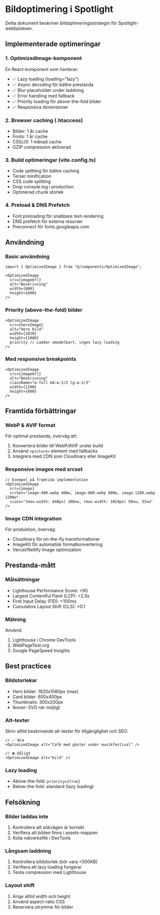 # Bildoptimering i Spotlight

Detta dokument beskriver bildoptimeringsstrategin för Spotlight-webbplatsen.

## Implementerade optimeringar

### 1. OptimizedImage-komponent
En React-komponent som hanterar:
- ✅ Lazy loading (loading="lazy")
- ✅ Async decoding för bättre prestanda
- ✅ Blur placeholder under laddning
- ✅ Error handling med fallback
- ✅ Priority loading för above-the-fold bilder
- ✅ Responsiva dimensioner

### 2. Browser caching (.htaccess)
- Bilder: 1 år cache
- Fonts: 1 år cache
- CSS/JS: 1 månad cache
- GZIP compression aktiverad

### 3. Build optimeringar (vite.config.ts)
- Code splitting för bättre caching
- Terser minification
- CSS code splitting
- Drop console.log i production
- Optimerad chunk storlek

### 4. Preload & DNS Prefetch
- Font preloading för snabbare text-rendering
- DNS prefetch för externa resurser
- Preconnect för fonts.googleapis.com

## Användning

### Basic användning
```tsx
import { OptimizedImage } from "@/components/OptimizedImage";

<OptimizedImage
  src={imageUrl}
  alt="Beskrivning"
  width={800}
  height={600}
/>
```

### Priority (above-the-fold) bilder
```tsx
<OptimizedImage
  src={heroImage}
  alt="Hero bild"
  width={1920}
  height={1080}
  priority // Laddar omedelbart, ingen lazy loading
/>
```

### Med responsive breakpoints
```tsx
<OptimizedImage
  src={imageUrl}
  alt="Beskrivning"
  className="w-full md:w-1/2 lg:w-1/3"
  width={1200}
  height={800}
/>
```

## Framtida förbättringar

### WebP & AVIF format
För optimal prestanda, överväg att:
1. Konvertera bilder till WebP/AVIF under build
2. Använd `<picture>` element med fallbacks
3. Integrera med CDN som Cloudinary eller ImageKit

### Responsive images med srcset
```tsx
// Exempel på framtida implementation
<OptimizedImage
  src={image}
  srcSet="image-400.webp 400w, image-800.webp 800w, image-1200.webp 1200w"
  sizes="(max-width: 640px) 100vw, (max-width: 1024px) 50vw, 33vw"
/>
```

### Image CDN integration
För produktion, överväg:
- Cloudinary för on-the-fly transformationer
- ImageKit för automatisk formatkonvertering
- Vercel/Netlify Image optimization

## Prestanda-mått

### Målsättningar
- Lighthouse Performance Score: >90
- Largest Contentful Paint (LCP): <2.5s
- First Input Delay (FID): <100ms
- Cumulative Layout Shift (CLS): <0.1

### Mätning
Använd:
1. Lighthouse i Chrome DevTools
2. WebPageTest.org
3. Google PageSpeed Insights

## Best practices

### Bildstorlekar
- Hero bilder: 1920x1080px (max)
- Card bilder: 600x400px
- Thumbnails: 300x200px
- Ikoner: SVG när möjligt

### Alt-texter
Skriv alltid beskrivande alt-texter för tillgänglighet och SEO:
```tsx
// ✅ Bra
<OptimizedImage alt="Café med gäster under musikfestival" />

// ❌ Dåligt
<OptimizedImage alt="bild" />
```

### Lazy loading
- Above-the-fold: `priority={true}`
- Below-the-fold: standard (lazy loading)

## Felsökning

### Bilder laddas inte
1. Kontrollera att sökvägen är korrekt
2. Verifiera att bilden finns i assets-mappen
3. Kolla nätverksflik i DevTools

### Långsam laddning
1. Kontrollera bildstorlek (bör vara <500KB)
2. Verifiera att lazy loading fungerar
3. Testa compression med Lighthouse

### Layout shift
1. Ange alltid width och height
2. Använd aspect-ratio CSS
3. Reservera utrymme för bilder
